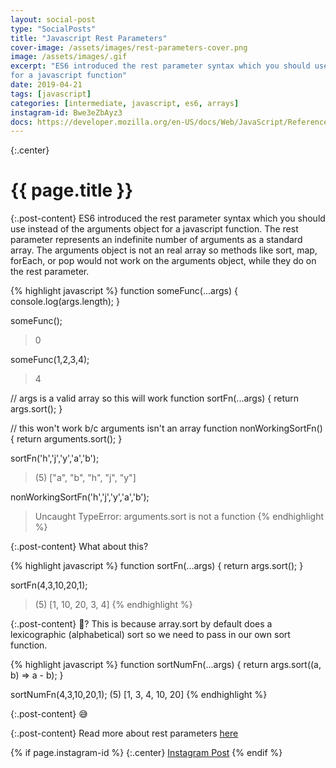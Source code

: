 ```yaml
---
layout: social-post
type: "SocialPosts"
title: "Javascript Rest Parameters"
cover-image: /assets/images/rest-parameters-cover.png
image: /assets/images/.gif
excerpt: "ES6 introduced the rest parameter syntax which you should use instead of the arguments object 
for a javascript function"
date: 2019-04-21
tags: [javascript]
categories: [intermediate, javascript, es6, arrays]
instagram-id: Bwe3eZbAyz3
docs: https://developer.mozilla.org/en-US/docs/Web/JavaScript/Reference/Functions/rest_parameters
---
```

{:.center}
# {{ page.title }}

{:.post-content}
ES6 introduced the rest parameter syntax which you should use instead of the arguments object 
for a javascript function. The rest parameter represents an indefinite number 
of arguments as a standard array. The arguments object is not an real array 
so methods like sort, map, forEach, or pop would not work on the arguments object, 
while they do on the rest parameter.

{% highlight javascript %}
function someFunc(...args) {
  console.log(args.length);
}

someFunc();
> 0

someFunc(1,2,3,4);
> 4

// args is a valid array so this will work
function sortFn(...args) {
	return args.sort();
}

// this won't work b/c arguments isn't an array
function nonWorkingSortFn() {
	return arguments.sort();
}

sortFn('h','j','y','a','b');
> (5) ["a", "b", "h", "j", "y"]

nonWorkingSortFn('h','j','y','a','b');
> Uncaught TypeError: arguments.sort is not a function
{% endhighlight %}

{:.post-content}
What about this?

{% highlight javascript %}
function sortFn(...args) {
	return args.sort();
}

sortFn(4,3,10,20,1);
> (5) [1, 10, 20, 3, 4]
{% endhighlight %}

{:.post-content}
🤔? This is because array.sort by default does a lexicographic (alphabetical) sort
so we need to pass in our own sort function.

{% highlight javascript %}
function sortNumFn(...args) {
    return args.sort((a, b) => a - b);
}

sortNumFn(4,3,10,20,1);
(5) [1, 3, 4, 10, 20]
{% endhighlight %}

{:.post-content}
😅

{:.post-content}
Read more about rest parameters <a href="{{page.docs}}" target="_blank">here</a>

{% if page.instagram-id %}
{:.center}
<a class="insta-link" href="https://www.instagram.com/p/{{page.instagram-id}}" target="_blank">Instagram Post</a>
{% endif %}

